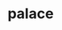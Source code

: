 ---
title: "palace"
layout: cache
categories: [package, develop]
meta: {"versions": ["0.12.0"], "compilers": ["oneapi@=2024.1.0"], "oss": ["amzn2"], "platforms": ["linux"], "targets": ["x86_64_v3", "x86_64_v4"], "stacks": ["aws-pcluster-x86_64_v4", "root"], "num_specs": 28, "num_specs_by_stack": {"aws-pcluster-x86_64_v4": 28, "root": 28}}
spec_details: [{"hash": "2zgxskh4rzuiwskrimfyex7c5prsa4dd", "compiler": "oneapi@=2024.1.0", "versions": ["0.12.0"], "os": "amzn2", "platform": "linux", "target": "x86_64_v3", "variants": ["~arpack", "build_system=cmake", "build_type=Release", "generator=make", "+gslib", "~int64", "~ipo", "+libxsmm", "~magma", "~mumps", "~openmp", "+shared", "+slepc", "~strumpack", "+superlu-dist"], "stacks": ["aws-pcluster-x86_64_v4", "root"], "size": "-", "tarball": "https://binaries.spack.io/develop/build_cache/linux-amzn2-x86_64_v3/oneapi-2024.1.0/palace-0.12.0/linux-amzn2-x86_64_v3-oneapi-2024.1.0-palace-0.12.0-2zgxskh4rzuiwskrimfyex7c5prsa4dd.spack"}, {"hash": "4vt3skfj4p3faam3shcywmipu2hkb3b5", "compiler": "oneapi@=2024.1.0", "versions": ["0.12.0"], "os": "amzn2", "platform": "linux", "target": "x86_64_v3", "variants": ["~arpack", "build_system=cmake", "build_type=Release", "generator=make", "+gslib", "~int64", "~ipo", "+libxsmm", "~magma", "~mumps", "~openmp", "+shared", "+slepc", "~strumpack", "+superlu-dist"], "stacks": ["aws-pcluster-x86_64_v4", "root"], "size": "-", "tarball": "https://binaries.spack.io/develop/build_cache/linux-amzn2-x86_64_v3/oneapi-2024.1.0/palace-0.12.0/linux-amzn2-x86_64_v3-oneapi-2024.1.0-palace-0.12.0-4vt3skfj4p3faam3shcywmipu2hkb3b5.spack"}, {"hash": "5avvxrd36ze73xduvupxqwehwjfpvbjj", "compiler": "oneapi@=2024.1.0", "versions": ["0.12.0"], "os": "amzn2", "platform": "linux", "target": "x86_64_v3", "variants": ["~arpack", "build_system=cmake", "build_type=Release", "generator=make", "+gslib", "~int64", "~ipo", "+libxsmm", "~magma", "~mumps", "~openmp", "+shared", "+slepc", "~strumpack", "+superlu-dist"], "stacks": ["aws-pcluster-x86_64_v4", "root"], "size": "-", "tarball": "https://binaries.spack.io/develop/build_cache/linux-amzn2-x86_64_v3/oneapi-2024.1.0/palace-0.12.0/linux-amzn2-x86_64_v3-oneapi-2024.1.0-palace-0.12.0-5avvxrd36ze73xduvupxqwehwjfpvbjj.spack"}, {"hash": "7mrgyrdw634ytlkuoue5quriyoiri524", "compiler": "oneapi@=2024.1.0", "versions": ["0.12.0"], "os": "amzn2", "platform": "linux", "target": "x86_64_v3", "variants": ["~arpack", "build_system=cmake", "build_type=Release", "generator=make", "+gslib", "~int64", "~ipo", "+libxsmm", "~magma", "~mumps", "~openmp", "+shared", "+slepc", "~strumpack", "+superlu-dist"], "stacks": ["aws-pcluster-x86_64_v4", "root"], "size": "-", "tarball": "https://binaries.spack.io/develop/build_cache/linux-amzn2-x86_64_v3/oneapi-2024.1.0/palace-0.12.0/linux-amzn2-x86_64_v3-oneapi-2024.1.0-palace-0.12.0-7mrgyrdw634ytlkuoue5quriyoiri524.spack"}, {"hash": "bfxc2u4jtjfocoskkejg2fzunzwva4gz", "compiler": "oneapi@=2024.1.0", "versions": ["0.12.0"], "os": "amzn2", "platform": "linux", "target": "x86_64_v3", "variants": ["~arpack", "build_system=cmake", "build_type=Release", "generator=make", "+gslib", "~int64", "~ipo", "+libxsmm", "~magma", "~mumps", "~openmp", "+shared", "+slepc", "~strumpack", "+superlu-dist"], "stacks": ["aws-pcluster-x86_64_v4", "root"], "size": "-", "tarball": "https://binaries.spack.io/develop/build_cache/linux-amzn2-x86_64_v3/oneapi-2024.1.0/palace-0.12.0/linux-amzn2-x86_64_v3-oneapi-2024.1.0-palace-0.12.0-bfxc2u4jtjfocoskkejg2fzunzwva4gz.spack"}, {"hash": "csd22ab5h3zt3nakfncigsetjd2b2vm7", "compiler": "oneapi@=2024.1.0", "versions": ["0.12.0"], "os": "amzn2", "platform": "linux", "target": "x86_64_v3", "variants": ["~arpack", "build_system=cmake", "build_type=Release", "generator=make", "+gslib", "~int64", "~ipo", "+libxsmm", "~magma", "~mumps", "~openmp", "+shared", "+slepc", "~strumpack", "+superlu-dist"], "stacks": ["aws-pcluster-x86_64_v4", "root"], "size": "-", "tarball": "https://binaries.spack.io/develop/build_cache/linux-amzn2-x86_64_v3/oneapi-2024.1.0/palace-0.12.0/linux-amzn2-x86_64_v3-oneapi-2024.1.0-palace-0.12.0-csd22ab5h3zt3nakfncigsetjd2b2vm7.spack"}, {"hash": "rwwlnyc2rivqgonapawak4gzsb7folpl", "compiler": "oneapi@=2024.1.0", "versions": ["0.12.0"], "os": "amzn2", "platform": "linux", "target": "x86_64_v3", "variants": ["~arpack", "build_system=cmake", "build_type=Release", "generator=make", "+gslib", "~int64", "~ipo", "+libxsmm", "~magma", "~mumps", "~openmp", "+shared", "+slepc", "~strumpack", "+superlu-dist"], "stacks": ["aws-pcluster-x86_64_v4", "root"], "size": "-", "tarball": "https://binaries.spack.io/develop/build_cache/linux-amzn2-x86_64_v3/oneapi-2024.1.0/palace-0.12.0/linux-amzn2-x86_64_v3-oneapi-2024.1.0-palace-0.12.0-rwwlnyc2rivqgonapawak4gzsb7folpl.spack"}, {"hash": "rzgblc6ohgnkifwyxptyiix2g5rp7sxf", "compiler": "oneapi@=2024.1.0", "versions": ["0.12.0"], "os": "amzn2", "platform": "linux", "target": "x86_64_v3", "variants": ["~arpack", "build_system=cmake", "build_type=Release", "generator=make", "+gslib", "~int64", "~ipo", "+libxsmm", "~magma", "~mumps", "~openmp", "+shared", "+slepc", "~strumpack", "+superlu-dist"], "stacks": ["aws-pcluster-x86_64_v4", "root"], "size": "-", "tarball": "https://binaries.spack.io/develop/build_cache/linux-amzn2-x86_64_v3/oneapi-2024.1.0/palace-0.12.0/linux-amzn2-x86_64_v3-oneapi-2024.1.0-palace-0.12.0-rzgblc6ohgnkifwyxptyiix2g5rp7sxf.spack"}, {"hash": "skpy5kk474u7smawzneyffxl6ssf7w6z", "compiler": "oneapi@=2024.1.0", "versions": ["0.12.0"], "os": "amzn2", "platform": "linux", "target": "x86_64_v3", "variants": ["~arpack", "build_system=cmake", "build_type=Release", "generator=make", "+gslib", "~int64", "~ipo", "+libxsmm", "~magma", "~mumps", "~openmp", "+shared", "+slepc", "~strumpack", "+superlu-dist"], "stacks": ["aws-pcluster-x86_64_v4", "root"], "size": "-", "tarball": "https://binaries.spack.io/develop/build_cache/linux-amzn2-x86_64_v3/oneapi-2024.1.0/palace-0.12.0/linux-amzn2-x86_64_v3-oneapi-2024.1.0-palace-0.12.0-skpy5kk474u7smawzneyffxl6ssf7w6z.spack"}, {"hash": "soqx3etmqdfqncqxijdpeptvhisoryu5", "compiler": "oneapi@=2024.1.0", "versions": ["0.12.0"], "os": "amzn2", "platform": "linux", "target": "x86_64_v3", "variants": ["~arpack", "build_system=cmake", "build_type=Release", "generator=make", "+gslib", "~int64", "~ipo", "+libxsmm", "~magma", "~mumps", "~openmp", "+shared", "+slepc", "~strumpack", "+superlu-dist"], "stacks": ["aws-pcluster-x86_64_v4", "root"], "size": "-", "tarball": "https://binaries.spack.io/develop/build_cache/linux-amzn2-x86_64_v3/oneapi-2024.1.0/palace-0.12.0/linux-amzn2-x86_64_v3-oneapi-2024.1.0-palace-0.12.0-soqx3etmqdfqncqxijdpeptvhisoryu5.spack"}, {"hash": "tfiyg3ztrgrnlbnax6bhysas3y546jws", "compiler": "oneapi@=2024.1.0", "versions": ["0.12.0"], "os": "amzn2", "platform": "linux", "target": "x86_64_v3", "variants": ["~arpack", "build_system=cmake", "build_type=Release", "generator=make", "+gslib", "~int64", "~ipo", "+libxsmm", "~magma", "~mumps", "~openmp", "+shared", "+slepc", "~strumpack", "+superlu-dist"], "stacks": ["aws-pcluster-x86_64_v4", "root"], "size": "-", "tarball": "https://binaries.spack.io/develop/build_cache/linux-amzn2-x86_64_v3/oneapi-2024.1.0/palace-0.12.0/linux-amzn2-x86_64_v3-oneapi-2024.1.0-palace-0.12.0-tfiyg3ztrgrnlbnax6bhysas3y546jws.spack"}, {"hash": "ur75uogt2ynqbovtwj762o6lulx5efxy", "compiler": "oneapi@=2024.1.0", "versions": ["0.12.0"], "os": "amzn2", "platform": "linux", "target": "x86_64_v3", "variants": ["~arpack", "build_system=cmake", "build_type=Release", "generator=make", "+gslib", "~int64", "~ipo", "+libxsmm", "~magma", "~mumps", "~openmp", "+shared", "+slepc", "~strumpack", "+superlu-dist"], "stacks": ["aws-pcluster-x86_64_v4", "root"], "size": "-", "tarball": "https://binaries.spack.io/develop/build_cache/linux-amzn2-x86_64_v3/oneapi-2024.1.0/palace-0.12.0/linux-amzn2-x86_64_v3-oneapi-2024.1.0-palace-0.12.0-ur75uogt2ynqbovtwj762o6lulx5efxy.spack"}, {"hash": "urwzkksobhcwd43yqn24acydhi3d2k2q", "compiler": "oneapi@=2024.1.0", "versions": ["0.12.0"], "os": "amzn2", "platform": "linux", "target": "x86_64_v3", "variants": ["~arpack", "build_system=cmake", "build_type=Release", "generator=make", "+gslib", "~int64", "~ipo", "+libxsmm", "~magma", "~mumps", "~openmp", "+shared", "+slepc", "~strumpack", "+superlu-dist"], "stacks": ["aws-pcluster-x86_64_v4", "root"], "size": "-", "tarball": "https://binaries.spack.io/develop/build_cache/linux-amzn2-x86_64_v3/oneapi-2024.1.0/palace-0.12.0/linux-amzn2-x86_64_v3-oneapi-2024.1.0-palace-0.12.0-urwzkksobhcwd43yqn24acydhi3d2k2q.spack"}, {"hash": "w7p3euxjicysanyqhdnp5lzm62jzxeu7", "compiler": "oneapi@=2024.1.0", "versions": ["0.12.0"], "os": "amzn2", "platform": "linux", "target": "x86_64_v3", "variants": ["~arpack", "build_system=cmake", "build_type=Release", "generator=make", "+gslib", "~int64", "~ipo", "+libxsmm", "~magma", "~mumps", "~openmp", "+shared", "+slepc", "~strumpack", "+superlu-dist"], "stacks": ["aws-pcluster-x86_64_v4", "root"], "size": "-", "tarball": "https://binaries.spack.io/develop/build_cache/linux-amzn2-x86_64_v3/oneapi-2024.1.0/palace-0.12.0/linux-amzn2-x86_64_v3-oneapi-2024.1.0-palace-0.12.0-w7p3euxjicysanyqhdnp5lzm62jzxeu7.spack"}, {"hash": "43nsfdmilbtao7ecizw3piqgffv6g6g4", "compiler": "oneapi@=2024.1.0", "versions": ["0.12.0"], "os": "amzn2", "platform": "linux", "target": "x86_64_v4", "variants": ["~arpack", "build_system=cmake", "build_type=Release", "generator=make", "+gslib", "~int64", "~ipo", "+libxsmm", "~magma", "~mumps", "~openmp", "+shared", "+slepc", "~strumpack", "+superlu-dist"], "stacks": ["aws-pcluster-x86_64_v4", "root"], "size": "-", "tarball": "https://binaries.spack.io/develop/build_cache/linux-amzn2-x86_64_v4/oneapi-2024.1.0/palace-0.12.0/linux-amzn2-x86_64_v4-oneapi-2024.1.0-palace-0.12.0-43nsfdmilbtao7ecizw3piqgffv6g6g4.spack"}, {"hash": "4c4ugzwf57x4x6tovqfvs7lpw3vlxuqn", "compiler": "oneapi@=2024.1.0", "versions": ["0.12.0"], "os": "amzn2", "platform": "linux", "target": "x86_64_v4", "variants": ["~arpack", "build_system=cmake", "build_type=Release", "generator=make", "+gslib", "~int64", "~ipo", "+libxsmm", "~magma", "~mumps", "~openmp", "+shared", "+slepc", "~strumpack", "+superlu-dist"], "stacks": ["aws-pcluster-x86_64_v4", "root"], "size": "-", "tarball": "https://binaries.spack.io/develop/build_cache/linux-amzn2-x86_64_v4/oneapi-2024.1.0/palace-0.12.0/linux-amzn2-x86_64_v4-oneapi-2024.1.0-palace-0.12.0-4c4ugzwf57x4x6tovqfvs7lpw3vlxuqn.spack"}, {"hash": "7kebj6qilvjgp4wt6swfulc5fnpc7n2c", "compiler": "oneapi@=2024.1.0", "versions": ["0.12.0"], "os": "amzn2", "platform": "linux", "target": "x86_64_v4", "variants": ["~arpack", "build_system=cmake", "build_type=Release", "generator=make", "+gslib", "~int64", "~ipo", "+libxsmm", "~magma", "~mumps", "~openmp", "+shared", "+slepc", "~strumpack", "+superlu-dist"], "stacks": ["aws-pcluster-x86_64_v4", "root"], "size": "-", "tarball": "https://binaries.spack.io/develop/build_cache/linux-amzn2-x86_64_v4/oneapi-2024.1.0/palace-0.12.0/linux-amzn2-x86_64_v4-oneapi-2024.1.0-palace-0.12.0-7kebj6qilvjgp4wt6swfulc5fnpc7n2c.spack"}, {"hash": "7u2zg5b3hmxmuz7w7ranbapzzyptrnmp", "compiler": "oneapi@=2024.1.0", "versions": ["0.12.0"], "os": "amzn2", "platform": "linux", "target": "x86_64_v4", "variants": ["~arpack", "build_system=cmake", "build_type=Release", "generator=make", "+gslib", "~int64", "~ipo", "+libxsmm", "~magma", "~mumps", "~openmp", "+shared", "+slepc", "~strumpack", "+superlu-dist"], "stacks": ["aws-pcluster-x86_64_v4", "root"], "size": "-", "tarball": "https://binaries.spack.io/develop/build_cache/linux-amzn2-x86_64_v4/oneapi-2024.1.0/palace-0.12.0/linux-amzn2-x86_64_v4-oneapi-2024.1.0-palace-0.12.0-7u2zg5b3hmxmuz7w7ranbapzzyptrnmp.spack"}, {"hash": "7y2i2qxsn6nd75pm5qyhwlqsyttn47xx", "compiler": "oneapi@=2024.1.0", "versions": ["0.12.0"], "os": "amzn2", "platform": "linux", "target": "x86_64_v4", "variants": ["~arpack", "build_system=cmake", "build_type=Release", "generator=make", "+gslib", "~int64", "~ipo", "+libxsmm", "~magma", "~mumps", "~openmp", "+shared", "+slepc", "~strumpack", "+superlu-dist"], "stacks": ["aws-pcluster-x86_64_v4", "root"], "size": "-", "tarball": "https://binaries.spack.io/develop/build_cache/linux-amzn2-x86_64_v4/oneapi-2024.1.0/palace-0.12.0/linux-amzn2-x86_64_v4-oneapi-2024.1.0-palace-0.12.0-7y2i2qxsn6nd75pm5qyhwlqsyttn47xx.spack"}, {"hash": "cfgdbhm2uyjm4vn3phxq4prr6h5fsjbr", "compiler": "oneapi@=2024.1.0", "versions": ["0.12.0"], "os": "amzn2", "platform": "linux", "target": "x86_64_v4", "variants": ["~arpack", "build_system=cmake", "build_type=Release", "generator=make", "+gslib", "~int64", "~ipo", "+libxsmm", "~magma", "~mumps", "~openmp", "+shared", "+slepc", "~strumpack", "+superlu-dist"], "stacks": ["aws-pcluster-x86_64_v4", "root"], "size": "-", "tarball": "https://binaries.spack.io/develop/build_cache/linux-amzn2-x86_64_v4/oneapi-2024.1.0/palace-0.12.0/linux-amzn2-x86_64_v4-oneapi-2024.1.0-palace-0.12.0-cfgdbhm2uyjm4vn3phxq4prr6h5fsjbr.spack"}, {"hash": "diokcqre2tfr3s6mfocj2az7zajgdxmr", "compiler": "oneapi@=2024.1.0", "versions": ["0.12.0"], "os": "amzn2", "platform": "linux", "target": "x86_64_v4", "variants": ["~arpack", "build_system=cmake", "build_type=Release", "generator=make", "+gslib", "~int64", "~ipo", "+libxsmm", "~magma", "~mumps", "~openmp", "+shared", "+slepc", "~strumpack", "+superlu-dist"], "stacks": ["aws-pcluster-x86_64_v4", "root"], "size": "-", "tarball": "https://binaries.spack.io/develop/build_cache/linux-amzn2-x86_64_v4/oneapi-2024.1.0/palace-0.12.0/linux-amzn2-x86_64_v4-oneapi-2024.1.0-palace-0.12.0-diokcqre2tfr3s6mfocj2az7zajgdxmr.spack"}, {"hash": "grueeld5i2gculdagy5wk6svr7ag7gia", "compiler": "oneapi@=2024.1.0", "versions": ["0.12.0"], "os": "amzn2", "platform": "linux", "target": "x86_64_v4", "variants": ["~arpack", "build_system=cmake", "build_type=Release", "generator=make", "+gslib", "~int64", "~ipo", "+libxsmm", "~magma", "~mumps", "~openmp", "+shared", "+slepc", "~strumpack", "+superlu-dist"], "stacks": ["aws-pcluster-x86_64_v4", "root"], "size": "-", "tarball": "https://binaries.spack.io/develop/build_cache/linux-amzn2-x86_64_v4/oneapi-2024.1.0/palace-0.12.0/linux-amzn2-x86_64_v4-oneapi-2024.1.0-palace-0.12.0-grueeld5i2gculdagy5wk6svr7ag7gia.spack"}, {"hash": "n3hbvfyh5v23cie463tgw5uxga4ebpln", "compiler": "oneapi@=2024.1.0", "versions": ["0.12.0"], "os": "amzn2", "platform": "linux", "target": "x86_64_v4", "variants": ["~arpack", "build_system=cmake", "build_type=Release", "generator=make", "+gslib", "~int64", "~ipo", "+libxsmm", "~magma", "~mumps", "~openmp", "+shared", "+slepc", "~strumpack", "+superlu-dist"], "stacks": ["aws-pcluster-x86_64_v4", "root"], "size": "-", "tarball": "https://binaries.spack.io/develop/build_cache/linux-amzn2-x86_64_v4/oneapi-2024.1.0/palace-0.12.0/linux-amzn2-x86_64_v4-oneapi-2024.1.0-palace-0.12.0-n3hbvfyh5v23cie463tgw5uxga4ebpln.spack"}, {"hash": "pm67seqyfr4dwpuyk6yridkxq3rianab", "compiler": "oneapi@=2024.1.0", "versions": ["0.12.0"], "os": "amzn2", "platform": "linux", "target": "x86_64_v4", "variants": ["~arpack", "build_system=cmake", "build_type=Release", "generator=make", "+gslib", "~int64", "~ipo", "+libxsmm", "~magma", "~mumps", "~openmp", "+shared", "+slepc", "~strumpack", "+superlu-dist"], "stacks": ["aws-pcluster-x86_64_v4", "root"], "size": "-", "tarball": "https://binaries.spack.io/develop/build_cache/linux-amzn2-x86_64_v4/oneapi-2024.1.0/palace-0.12.0/linux-amzn2-x86_64_v4-oneapi-2024.1.0-palace-0.12.0-pm67seqyfr4dwpuyk6yridkxq3rianab.spack"}, {"hash": "pprxlpvpxkndvcndgnod3luol52ga5xm", "compiler": "oneapi@=2024.1.0", "versions": ["0.12.0"], "os": "amzn2", "platform": "linux", "target": "x86_64_v4", "variants": ["~arpack", "build_system=cmake", "build_type=Release", "generator=make", "+gslib", "~int64", "~ipo", "+libxsmm", "~magma", "~mumps", "~openmp", "+shared", "+slepc", "~strumpack", "+superlu-dist"], "stacks": ["aws-pcluster-x86_64_v4", "root"], "size": "-", "tarball": "https://binaries.spack.io/develop/build_cache/linux-amzn2-x86_64_v4/oneapi-2024.1.0/palace-0.12.0/linux-amzn2-x86_64_v4-oneapi-2024.1.0-palace-0.12.0-pprxlpvpxkndvcndgnod3luol52ga5xm.spack"}, {"hash": "r3xcm2xe7f3vcmvzd6udriiyqyqkxuqu", "compiler": "oneapi@=2024.1.0", "versions": ["0.12.0"], "os": "amzn2", "platform": "linux", "target": "x86_64_v4", "variants": ["~arpack", "build_system=cmake", "build_type=Release", "generator=make", "+gslib", "~int64", "~ipo", "+libxsmm", "~magma", "~mumps", "~openmp", "+shared", "+slepc", "~strumpack", "+superlu-dist"], "stacks": ["aws-pcluster-x86_64_v4", "root"], "size": "-", "tarball": "https://binaries.spack.io/develop/build_cache/linux-amzn2-x86_64_v4/oneapi-2024.1.0/palace-0.12.0/linux-amzn2-x86_64_v4-oneapi-2024.1.0-palace-0.12.0-r3xcm2xe7f3vcmvzd6udriiyqyqkxuqu.spack"}, {"hash": "sfgn3fczzgdslefbaj2firbcmmyukkwa", "compiler": "oneapi@=2024.1.0", "versions": ["0.12.0"], "os": "amzn2", "platform": "linux", "target": "x86_64_v4", "variants": ["~arpack", "build_system=cmake", "build_type=Release", "generator=make", "+gslib", "~int64", "~ipo", "+libxsmm", "~magma", "~mumps", "~openmp", "+shared", "+slepc", "~strumpack", "+superlu-dist"], "stacks": ["aws-pcluster-x86_64_v4", "root"], "size": "-", "tarball": "https://binaries.spack.io/develop/build_cache/linux-amzn2-x86_64_v4/oneapi-2024.1.0/palace-0.12.0/linux-amzn2-x86_64_v4-oneapi-2024.1.0-palace-0.12.0-sfgn3fczzgdslefbaj2firbcmmyukkwa.spack"}, {"hash": "uxiy3mrnthfcjjbaelvpjgxei4ib2qv6", "compiler": "oneapi@=2024.1.0", "versions": ["0.12.0"], "os": "amzn2", "platform": "linux", "target": "x86_64_v4", "variants": ["~arpack", "build_system=cmake", "build_type=Release", "generator=make", "+gslib", "~int64", "~ipo", "+libxsmm", "~magma", "~mumps", "~openmp", "+shared", "+slepc", "~strumpack", "+superlu-dist"], "stacks": ["aws-pcluster-x86_64_v4", "root"], "size": "-", "tarball": "https://binaries.spack.io/develop/build_cache/linux-amzn2-x86_64_v4/oneapi-2024.1.0/palace-0.12.0/linux-amzn2-x86_64_v4-oneapi-2024.1.0-palace-0.12.0-uxiy3mrnthfcjjbaelvpjgxei4ib2qv6.spack"}]
---